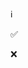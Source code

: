 <!--
❌ Responsive UI
✅ Page Title
⬜ Translation
🔲 Animation
❌ middleware
🗒️

❌ Tested on chrome
❌ Tested on firefox
❌ Tested on safari
❌ Tested on android mobile
❌ Tested on apple mobile

❌ Handle loading if data already exists
❌ Handle loading if data is empty
❌ Display data
❌ Handle empty state

❌ Recaptcha
❌ Preset Form
❌ Api implemented
❌ Form Client Side Error Handling
❌ Form Submission Process
❌ Form Post Api Error Handling + ❌ Translation
❌ Form Post Api Success Handling + ❌ Translation
-->

ℹ️

✅

❌
